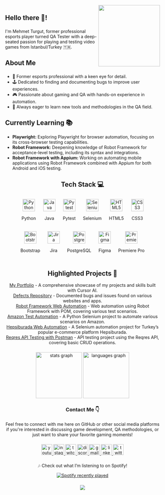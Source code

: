 <img align="right" height="200" src="https://i.imgflip.com/8jvzw1.gif"  />

###

<h2 align="left">Hello there 👋!</h2>

###

<p align="left">I'm Mehmet Turgut, former professional esports player turned QA Tester with a deep-seated passion for playing and testing video games from Istanbul/Turkey 🇹🇷.</p>

###

<h2 align="left">About Me</h2>

###

<p align="left"></p>
<ul>
   <li>🌟 Former esports professional with a keen eye for detail.</li>
   <li>🕹️ Dedicated to finding and documenting bugs to improve user experiences.</li>
   <li>🎮 Passionate about gaming and QA with hands-on experience in automation.</li>
   <li>🚀 Always eager to learn new tools and methodologies in the QA field.</li>
</ul>

###

<h2 align="left">Currently Learning 📚</h2>

<ul>
  <li><strong>Playwright:</strong> Exploring Playwright for browser automation, focusing on its cross-browser testing capabilities.</li>
  <li><strong>Robot Framework:</strong> Deepening knowledge of Robot Framework for acceptance-level testing, including its syntax and integrations.</li>
  <li><strong>Robot Framework with Appium:</strong> Working on automating mobile applications using Robot Framework combined with Appium for both Android and iOS testing.</li>
</ul>

###


###

<h2 align="center">Tech Stack 💻</h2>

<div align="center">
  <div style="display: inline-block; margin: 10px;">
    <img src="https://cdn.jsdelivr.net/gh/devicons/devicon/icons/python/python-original.svg" height="40" alt="Python" />
    <p>Python</p>
  </div>
    <div style="display: inline-block; margin: 10px;">
    <img src="https://cdn.jsdelivr.net/gh/devicons/devicon/icons/java/java-original.svg" height="40" alt="Java" />
    <p>Java</p>
  </div>
  <div style="display: inline-block; margin: 10px;">
    <img src="https://cdn.jsdelivr.net/gh/devicons/devicon/icons/pytest/pytest-original.svg" height="40" alt="Pytest" />
    <p>Pytest</p>
  </div>
  <div style="display: inline-block; margin: 10px;">
    <img src="https://cdn.jsdelivr.net/gh/devicons/devicon/icons/selenium/selenium-original.svg" height="40" alt="Selenium" />
    <p>Selenium</p>
  </div>
  <div style="display: inline-block; margin: 10px;">
    <img src="https://cdn.jsdelivr.net/gh/devicons/devicon/icons/html5/html5-original.svg" height="40" alt="HTML5" />
    <p>HTML5</p>
  </div>
  <div style="display: inline-block; margin: 10px;">
    <img src="https://cdn.jsdelivr.net/gh/devicons/devicon/icons/css3/css3-original.svg" height="40" alt="CSS3" />
    <p>CSS3</p>
  </div>
  <div style="display: inline-block; margin: 10px;">
    <img src="https://cdn.jsdelivr.net/gh/devicons/devicon/icons/bootstrap/bootstrap-original.svg" height="40" alt="Bootstrap" />
    <p>Bootstrap</p>
  </div>
  <div style="display: inline-block; margin: 10px;">
    <img src="https://cdn.jsdelivr.net/gh/devicons/devicon/icons/jira/jira-original.svg" height="40" alt="Jira" />
    <p>Jira</p>
  </div>
  <div style="display: inline-block; margin: 10px;">
    <img src="https://cdn.jsdelivr.net/gh/devicons/devicon/icons/postgresql/postgresql-original.svg" height="40" alt="PostgreSQL" />
    <p>PostgreSQL</p>
  </div>
  <div style="display: inline-block; margin: 10px;">
    <img src="https://cdn.jsdelivr.net/gh/devicons/devicon/icons/figma/figma-original.svg" height="40" alt="Figma" />
    <p>Figma</p>
  </div>
  <div style="display: inline-block; margin: 10px;">
    <img src="https://cdn.jsdelivr.net/gh/devicons/devicon/icons/premierepro/premierepro-plain.svg" height="40" alt="Premiere Pro" />
    <p>Premiere Pro</p>
  </div>
</div>

###

<h2 align="center">Highlighted Projects 🌟</h2>
<p align="center">
   <a href="https://github.com/mtaksel/my-portfolio">My Portfolio</a> - A comprehensive showcase of my projects and skills built with Cursor AI. <br/>
   <a href="https://github.com/mtaksel/defects">Defects Repository</a> - Documented bugs and issues found on various websites and apps.<br/>
   <a href="https://github.com/mtaksel/robot-framework-web-automation">Robot Framework Web Automation</a> - Web automation using Robot Framework with POM, covering various test scenarios. <br/>
   <a href="https://github.com/mtaksel/amazon-test-automation">Amazon Test Automation</a> - A Python Selenium project to automate various scenarios on Amazon. <br/>
  <a href="https://github.com/mtaksel/hepsiburada-web-automation">Hepsiburada Web Automation</a> - A Selenium automation project for Turkey’s popular e-commerce platform Hepsiburada. <br/>
  <a href="https://github.com/mtaksel/reqres-api-testing">Reqres API Testing with Postman</a> - API testing project using the Reqres API, covering basic CRUD operations. <br/>
</p>

###

<div align="center">
  <img src="https://github-readme-stats.vercel.app/api?username=mtaksel&hide_title=false&hide_rank=false&show_icons=true&include_all_commits=true&count_private=true&disable_animations=false&theme=dracula&locale=en&hide_border=false&order=1" height="150" alt="stats graph"  />
  <img src="https://github-readme-stats.vercel.app/api/top-langs?username=mtaksel&locale=en&hide_title=false&layout=compact&card_width=320&langs_count=5&theme=dracula&hide_border=false&order=2" height="150" alt="languages graph"  />
</div>

###

<h3 align="center">Contact Me 👇</h3>

###

<p align="center">Feel free to connect with me here on GitHub or other social media platforms if you're interested in discussing game development, QA methodologies, or just want to share your favorite gaming moments!</p>

###

<div align="center">
  <a href="https://www.youtube.com/korpse1" target="_blank">
    <img src="https://img.shields.io/static/v1?message=Youtube&logo=youtube&label=&color=FF0000&logoColor=white&labelColor=&style=for-the-badge" height="35" alt="youtube logo"  />
  </a>
  <a href="https://www.instagram.com/mtaksel/" target="_blank">
    <img src="https://img.shields.io/static/v1?message=Instagram&logo=instagram&label=&color=E4405F&logoColor=white&labelColor=&style=for-the-badge" height="35" alt="instagram logo"  />
  </a>
  <a href="https://www.twitch.tv/korpse" target="_blank">
    <img src="https://img.shields.io/static/v1?message=Twitch&logo=twitch&label=&color=9146FF&logoColor=white&labelColor=&style=for-the-badge" height="35" alt="twitch logo"  />
  </a>
  <a href=".korpse" target="_blank">
    <img src="https://img.shields.io/static/v1?message=Discord&logo=discord&label=&color=7289DA&logoColor=white&labelColor=&style=for-the-badge" height="35" alt="discord logo"  />
  </a>
  <a href="mehmeturgutaksel@gmail.com" target="_blank">
    <img src="https://img.shields.io/static/v1?message=Gmail&logo=gmail&label=&color=D14836&logoColor=white&labelColor=&style=for-the-badge" height="35" alt="gmail logo"  />
  </a>
  <a href="https://www.linkedin.com/in/mehmeturgutaksel/" target="_blank">
    <img src="https://img.shields.io/static/v1?message=LinkedIn&logo=linkedin&label=&color=0077B5&logoColor=white&labelColor=&style=for-the-badge" height="35" alt="linkedin logo"  />
  </a>
  <a href="https://twitter.com/mtaksel" target="_blank">
    <img src="https://img.shields.io/static/v1?message=Twitter&logo=twitter&label=&color=1DA1F2&logoColor=white&labelColor=&style=for-the-badge" height="35" alt="twitter logo"  />
  </a>
</div>

###

<div align="center">
  <p>🎶 Check out what I’m listening to on Spotify!</p>
  <a href="https://open.spotify.com/user/corpsebringer">
    <img src="https://spotify-recently-played-readme.vercel.app/api?user=corpsebringer&count=5" alt="Spotify recently played" />
  </a>
</div>


###

<div align="center">
  <img src="https://profile-counter.glitch.me/mtaksel/count.svg?"  />
</div>

###

